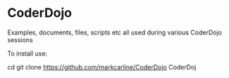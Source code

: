 # CoderDojo
Examples, documents, files, scripts etc all used during various CoderDojo sessions

To install use:

cd
git clone https://github.com/markcarline/CoderDojo CoderDoj
